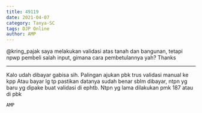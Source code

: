```yaml
---
title: 49119
date: 2021-04-07
category: Tanya-SC
tags: DJP Online
author: AMP
---
```


@kring_pajak saya melakukan validasi atas tanah dan bangunan, tetapi npwp pembeli salah input, gimana cara pembetulannya yah? Thanks

---

Kalo udah dibayar gabisa sih. Palingan ajukan pbk trus validasi manual ke kpp Atau bayar lg tp pastikan datanya sudah benar sblm dibayar, ntpn yg baru yg dipake buat validasi di ephtb. Ntpn yg lama dilakukan pmk 187 atau di pbk

`AMP`
